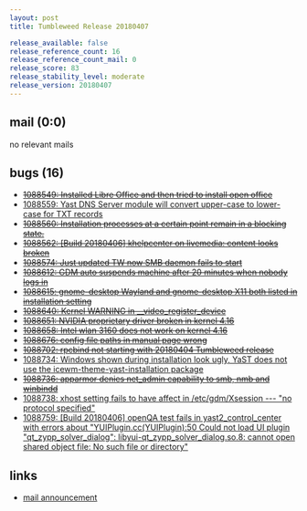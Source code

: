 ```yaml
---
layout: post
title: Tumbleweed Release 20180407

release_available: false
release_reference_count: 16
release_reference_count_mail: 0
release_score: 83
release_stability_level: moderate
release_version: 20180407
---
```


## mail (0:0)

no relevant mails

## bugs (16)

<!--more-->

- ~~[1088549: Installed Libre Office and then tried to install open office](https://bugzilla.opensuse.org/show_bug.cgi?id=1088549)~~
- [1088559: Yast DNS Server module will convert upper-case to lower-case for TXT records](https://bugzilla.opensuse.org/show_bug.cgi?id=1088559)
- ~~[1088560: Installation processes at a certain point remain in a blocking state.](https://bugzilla.opensuse.org/show_bug.cgi?id=1088560)~~
- ~~[1088562: \[Build 20180406\] khelpcenter on livemedia: content looks broken](https://bugzilla.opensuse.org/show_bug.cgi?id=1088562)~~
- ~~[1088574: Just updated TW now SMB daemon fails to start](https://bugzilla.opensuse.org/show_bug.cgi?id=1088574)~~
- ~~[1088612: GDM auto suspends machine after 20 minutes when nobody logs in](https://bugzilla.opensuse.org/show_bug.cgi?id=1088612)~~
- ~~[1088615: gnome-desktop Wayland and gnome-desktop X11 both listed in installation setting](https://bugzilla.opensuse.org/show_bug.cgi?id=1088615)~~
- ~~[1088640: Kernel WARNING in __video_register_device](https://bugzilla.opensuse.org/show_bug.cgi?id=1088640)~~
- ~~[1088651: NVIDIA proprietary driver broken in kernel 4.16](https://bugzilla.opensuse.org/show_bug.cgi?id=1088651)~~
- ~~[1088658: Intel wlan 3160 does not work on kernel 4.16](https://bugzilla.opensuse.org/show_bug.cgi?id=1088658)~~
- ~~[1088676: config file paths in manual page wrong](https://bugzilla.opensuse.org/show_bug.cgi?id=1088676)~~
- ~~[1088702: rpcbind not starting with 20180404 Tumbleweed release](https://bugzilla.opensuse.org/show_bug.cgi?id=1088702)~~
- [1088734: Windows shown during installation look ugly, YaST does not use the icewm-theme-yast-installation package](https://bugzilla.opensuse.org/show_bug.cgi?id=1088734)
- ~~[1088736: apparmor denies net_admin capability to smb, nmb and winbindd](https://bugzilla.opensuse.org/show_bug.cgi?id=1088736)~~
- [1088738: xhost setting fails to have affect in /etc/gdm/Xsession --- "no protocol specified"](https://bugzilla.opensuse.org/show_bug.cgi?id=1088738)
- [1088759: \[Build 20180406\] openQA test fails in yast2_control_center with errors about "YUIPlugin.cc(YUIPlugin):50 Could not load UI plugin "qt_zypp_solver_dialog": libyui-qt_zypp_solver_dialog.so.8: cannot open shared object file: No such file or directory"](https://bugzilla.opensuse.org/show_bug.cgi?id=1088759)



## links

- [mail announcement](https://lists.opensuse.org/opensuse-factory/2018-04/msg00378.html)
